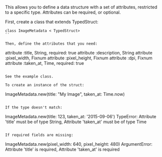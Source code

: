 This allows you to define a data structure with a set of attributes, restricted to a specific type. Attributes can be required, or optional.

First, create a class that extends TypedStruct:

```
class ImageMetadata < TypedStruct>
``

Then, define the attributes that you need:

```
  attribute :title,        String, required: true
  attribute :description,  String
  attribute :pixel_width,  Fixnum
  attribute :pixel_height, Fixnum
  attribute :dpi,          Fixnum
  attribute :taken_at,     Time,   required: true
```

See the example class.

To create an instance of the struct:

```
ImageMetadata.new(title: "My Image", taken_at: Time.now)
```

If the type doesn't match:

```
ImageMetadata.new(title: 123, taken_at: '2015-09-06')
TypeError: Attribute 'title' must be of type String, Attribute 'taken_at' must be of type Time
```

If required fields are missing:

```
ImageMetadata.new(pixel_width: 640, pixel_height: 480)
ArgumentError: Attribute 'title' is required, Attribute 'taken_at' is required
```
